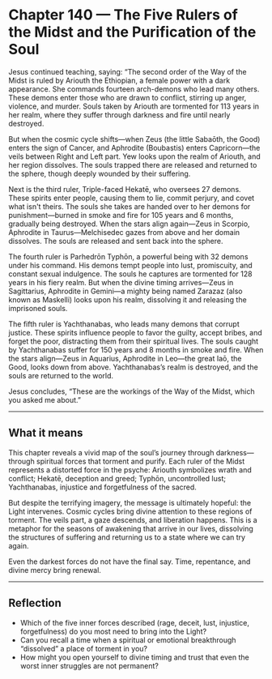 # Chapter 140 — The Five Rulers of the Midst and the Purification of the Soul

Jesus continued teaching, saying: “The second order of the Way of the Midst is ruled by Ariouth the Ethiopian, a female power with a dark appearance. She commands fourteen arch-demons who lead many others. These demons enter those who are drawn to conflict, stirring up anger, violence, and murder. Souls taken by Ariouth are tormented for 113 years in her realm, where they suffer through darkness and fire until nearly destroyed.

But when the cosmic cycle shifts—when Zeus (the little Sabaōth, the Good) enters the sign of Cancer, and Aphrodite (Boubastis) enters Capricorn—the veils between Right and Left part. Yew looks upon the realm of Ariouth, and her region dissolves. The souls trapped there are released and returned to the sphere, though deeply wounded by their suffering.

Next is the third ruler, Triple-faced Hekatē, who oversees 27 demons. These spirits enter people, causing them to lie, commit perjury, and covet what isn't theirs. The souls she takes are handed over to her demons for punishment—burned in smoke and fire for 105 years and 6 months, gradually being destroyed. When the stars align again—Zeus in Scorpio, Aphrodite in Taurus—Melchisedec gazes from above and her domain dissolves. The souls are released and sent back into the sphere.

The fourth ruler is Parhedrōn Typhōn, a powerful being with 32 demons under his command. His demons tempt people into lust, promiscuity, and constant sexual indulgence. The souls he captures are tormented for 128 years in his fiery realm. But when the divine timing arrives—Zeus in Sagittarius, Aphrodite in Gemini—a mighty being named Zarazaz (also known as Maskelli) looks upon his realm, dissolving it and releasing the imprisoned souls.

The fifth ruler is Yachthanabas, who leads many demons that corrupt justice. These spirits influence people to favor the guilty, accept bribes, and forget the poor, distracting them from their spiritual lives. The souls caught by Yachthanabas suffer for 150 years and 8 months in smoke and fire. When the stars align—Zeus in Aquarius, Aphrodite in Leo—the great Iaō, the Good, looks down from above. Yachthanabas’s realm is destroyed, and the souls are returned to the world.

Jesus concludes, “These are the workings of the Way of the Midst, which you asked me about.”

---

## What it means

This chapter reveals a vivid map of the soul’s journey through darkness—through spiritual forces that torment and purify. Each ruler of the Midst represents a distorted force in the psyche: Ariouth symbolizes wrath and conflict; Hekatē, deception and greed; Typhōn, uncontrolled lust; Yachthanabas, injustice and forgetfulness of the sacred.

But despite the terrifying imagery, the message is ultimately hopeful: the Light intervenes. Cosmic cycles bring divine attention to these regions of torment. The veils part, a gaze descends, and liberation happens. This is a metaphor for the seasons of awakening that arrive in our lives, dissolving the structures of suffering and returning us to a state where we can try again.

Even the darkest forces do not have the final say. Time, repentance, and divine mercy bring renewal.

---

## Reflection

* Which of the five inner forces described (rage, deceit, lust, injustice, forgetfulness) do you most need to bring into the Light?
* Can you recall a time when a spiritual or emotional breakthrough “dissolved” a place of torment in you?
* How might you open yourself to divine timing and trust that even the worst inner struggles are not permanent?
